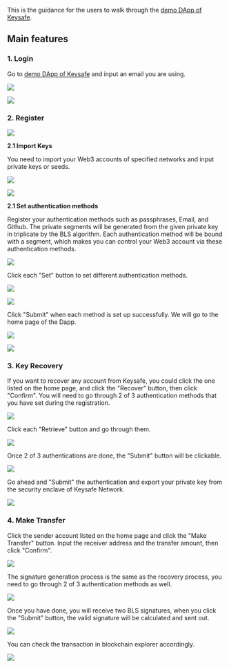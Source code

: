 This is the guidance for the users to walk through the [demo DApp of Keysafe](https://demo.keysafe.network).

## Main features

### 1. Login
Go to [demo DApp of Keysafe](https://demo.keysafe.network) and input an email you are using.

![](https://github.com/keysafe-protocol/documents/blob/main/demo_flow/enter.png?raw=true)

![](https://github.com/keysafe-protocol/documents/blob/main/demo_flow/login.png?raw=true)

### 2. Register

![](https://github.com/keysafe-protocol/documents/blob/main/demo_flow/register1.png?raw=true)

__2.1 Import Keys__

You need to import your Web3 accounts of specified networks and input private keys or seeds.

![](https://github.com/keysafe-protocol/documents/blob/main/demo_flow/register2.png?raw=true)

![](https://github.com/keysafe-protocol/documents/blob/main/demo_flow/register3.png?raw=true)

__2.1 Set authentication methods__

Register your authentication methods such as passphrases, Email, and Github. The private segments will be generated from the given private key in triplicate by the BLS algorithm. Each authentication method will be bound with a segment, which makes you can control your Web3 account via these authentication methods.

![](https://github.com/keysafe-protocol/documents/blob/main/demo_flow/register4.png?raw=true)

Click each "Set" button to set different authentication methods.

![](https://github.com/keysafe-protocol/documents/blob/main/demo_flow/register5.png?raw=true)

![](https://github.com/keysafe-protocol/documents/blob/main/demo_flow/register6.png?raw=true)

Click "Submit" when each method is set up successfully. We will go to the home page of the Dapp.

![](https://github.com/keysafe-protocol/documents/blob/main/demo_flow/regsiter7.png?raw=true)

![](https://github.com/keysafe-protocol/documents/blob/main/demo_flow/home.png?raw=true)

### 3. Key Recovery

If you want to recover any account from Keysafe, you could click the one listed on the home page, and click the "Recover" button, then click "Confirm". You will need to go through 2 of 3 authentication methods that you have set during the registration.

![](https://github.com/keysafe-protocol/documents/blob/main/demo_flow/recovery1.png?raw=true)

Click each "Retrieve" button and go through them.

![](https://github.com/keysafe-protocol/documents/blob/main/demo_flow/recovery2.png?raw=true)

Once 2 of 3 authentications are done, the "Submit" button will be clickable.

![](https://github.com/keysafe-protocol/documents/blob/main/demo_flow/recovery3.png?raw=true)

Go ahead and "Submit" the authentication and export your private key from the security enclave of Keysafe Network.

![](https://github.com/keysafe-protocol/documents/blob/main/demo_flow/recovery4.png?raw=true)

### 4. Make Transfer

Click the sender account listed on the home page and click the "Make Transfer" button. Input the receiver address and the transfer amount, then click "Confirm".

![](https://github.com/keysafe-protocol/documents/blob/main/demo_flow/transfer1.png?raw=true)

The signature generation process is the same as the recovery process, you need to go through 2 of 3 authentication methods as well.

![](https://github.com/keysafe-protocol/documents/blob/main/demo_flow/transfer2.png?raw=true)

Once you have done, you will receive two BLS signatures, when you click the "Submit" button, the valid signature will be calculated and sent out.

![](https://github.com/keysafe-protocol/documents/blob/main/demo_flow/transfer3.png?raw=true)

You can check the transaction in blockchain explorer accordingly.

![](https://github.com/keysafe-protocol/documents/blob/main/demo_flow/transfer4.png?raw=true)
